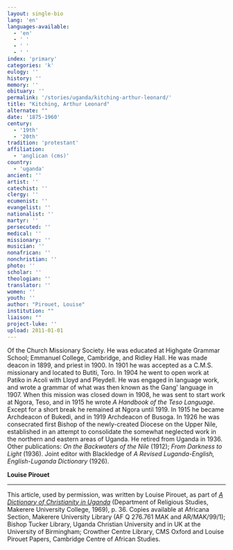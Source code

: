```yaml
---
layout: single-bio
lang: 'en'
languages-available:
  - 'en'
  - ' '
  - ' '
  - ' '
index: 'primary'
categories: 'k'
eulogy: ''
history: ''
memory: ''
obituary: ''
permalink: '/stories/uganda/kitching-arthur-leonard/'
title: "Kitching, Arthur Leonard"
alternate: ""
date: '1875-1960'
century:
  - '19th'
  - '20th'
tradition: 'protestant'
affiliation:
  - 'anglican (cms)'
country:
  - 'uganda'
ancient: ''
artist: ''
catechist: ''
clergy: ''
ecumenist: ''
evangelist: ''
nationalist: ''
martyr: ''
persecuted: ''
medical: ''
missionary: ''
musician: ''
nonafrican: ''
nonchristian: ''
photo: ''
scholar: ''
theologian: ''
translator: ''
women: ''
youth: ''
author: "Pirouet, Louise"
institution: ""
liaison: ""
project-luke: ''
upload: 2011-01-01
---
```




Of the Church Missionary Society. He was educated at Highgate Grammar School; Emmanuel College, Cambridge, and Ridley Hall. He was made deacon in 1899, and priest in 1900. In 1901 he was accepted as a C.M.S. missionary and located to Butiti, Toro. In 1904 he went to open work at Patiko in Acoli with Lloyd and Pleydell. He was engaged in language work, and wrote a grammar of what was then known as the Gang' language in 1907. When this mission was closed down in 1908, he was sent to start work at Ngora, Teso, and in 1915 he wrote *A Handbook of the Teso Language*. Except for a short break he remained at Ngora until 1919. In 1915 he became Archdeacon of Bukedi, and in 1919 Archdeacon of Busoga. In 1926 he was consecrated first Bishop of the newly-created Diocese on the Upper Nile, established in an attempt to consolidate the somewhat neglected work in the northern and eastern areas of Uganda. He retired from Uganda in 1936. Other publications: *On the Backwaters of the Nile* (1912); *From Darkness to Light* (1936). Joint editor with Blackledge of *A Revised Luganda-English, English-Luganda Dictionary* (1926).

**Louise Pirouet**

---

This article, used by permission, was written by Louise Pirouet, as part of [*A Dictionary of Christianity in Uganda*](../pirouet-foreword/) (Department of Religious Studies, Makerere University College, 1969), p. 36. Copies available at Africana Section, Makerere University Library (AF Q 276.761 MAK and AR/MAK/99/1); Bishop Tucker Library, Uganda Christian University and in UK at the University of Birmingham; Crowther Centre Library, CMS Oxford and Louise Pirouet Papers, Cambridge Centre of African Studies.